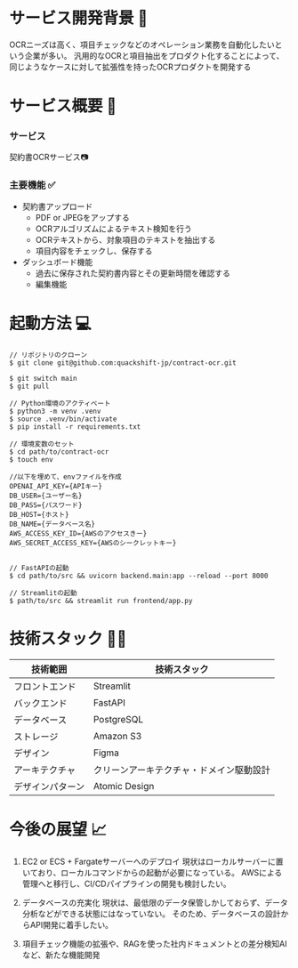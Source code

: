 # サービス開発背景 👦
OCRニーズは高く、項目チェックなどのオペレーション業務を自動化したいという企業が多い。
汎用的なOCRと項目抽出をプロダクト化することによって、同じようなケースに対して拡張性を持ったOCRプロダクトを開発する

# サービス概要 📄
### サービス
契約書OCRサービス📷

### 主要機能 ✅
- 契約書アップロード
  - PDF or JPEGをアップする
  - OCRアルゴリズムによるテキスト検知を行う
  - OCRテキストから、対象項目のテキストを抽出する
  - 項目内容をチェックし、保存する
- ダッシュボード機能
  - 過去に保存された契約書内容とその更新時間を確認する
  - 編集機能

# 起動方法 💻
```
// リポジトリのクローン
$ git clone git@github.com:quackshift-jp/contract-ocr.git

$ git switch main
$ git pull

// Python環境のアクティベート
$ python3 -m venv .venv
$ source .venv/bin/activate
$ pip install -r requirements.txt

// 環境変数のセット
$ cd path/to/contract-ocr
$ touch env

//以下を埋めて、envファイルを作成
OPENAI_API_KEY={APIキー}
DB_USER={ユーザー名}
DB_PASS={パスワード}
DB_HOST={ホスト}
DB_NAME={データベース名}
AWS_ACCESS_KEY_ID={AWSのアクセスきー}
AWS_SECRET_ACCESS_KEY={AWSのシークレットキー}


// FastAPIの起動
$ cd path/to/src && uvicorn backend.main:app --reload --port 8000

// Streamlitの起動
$ path/to/src && streamlit run frontend/app.py
```

# 技術スタック 👩‍💻
| 技術範囲 | 技術スタック |
| ---- | ---- |
| フロントエンド | Streamlit |
| バックエンド | FastAPI |
| データベース | PostgreSQL |
| ストレージ | Amazon S3 |
| デザイン | Figma |
| アーキテクチャ | クリーンアーキテクチャ・ドメイン駆動設計 |
| デザインパターン | Atomic Design |


# 今後の展望 📈
1. EC2 or ECS + Fargateサーバーへのデプロイ
現状はローカルサーバーに置いており、ローカルコマンドからの起動が必要になっている。
AWSによる管理へと移行し、CI/CDパイプラインの開発も検討したい。

2. データベースの充実化
現状は、最低限のデータ保管しかしておらず、データ分析などができる状態にはなっていない。
そのため、データベースの設計からAPI開発に着手したい。

3. 項目チェック機能の拡張や、RAGを使った社内ドキュメントとの差分検知AIなど、新たな機能開発